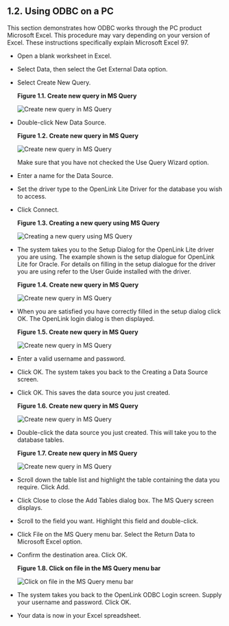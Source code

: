 <div id="lite_UsingOdbcOnAPC" class="section">

<div class="titlepage">

<div>

<div>

## 1.2. Using ODBC on a PC

</div>

</div>

</div>

This section demonstrates how ODBC works through the PC product
Microsoft Excel. This procedure may vary depending on your version of
Excel. These instructions specifically explain Microsoft Excel 97.

<div class="itemizedlist">

- Open a blank worksheet in Excel.

- Select Data, then select the Get External Data option.

- Select Create New Query.

  <div class="figure-float">

  <div id="lite_fg-301" class="figure">

  **Figure 1.1. Create new query in MS Query**

  <div class="figure-contents">

  <div class="mediaobject">

  ![Create new query in MS Query](images/Image17.gif)

  </div>

  </div>

  </div>

    

  </div>

- Double-click New Data Source.

  <div class="figure-float">

  <div id="lite_fg-302" class="figure">

  **Figure 1.2. Create new query in MS Query**

  <div class="figure-contents">

  <div class="mediaobject">

  ![Create new query in MS Query](images/Image18.gif)

  </div>

  </div>

  </div>

    

  </div>

  Make sure that you have not checked the Use Query Wizard option.

- Enter a name for the Data Source.

- Set the driver type to the OpenLink Lite Driver for the database you
  wish to access.

- Click Connect.

  <div class="figure-float">

  <div id="lite_fg-303" class="figure">

  **Figure 1.3. Creating a new query using MS Query**

  <div class="figure-contents">

  <div class="mediaobject">

  ![Creating a new query using MS Query](images/Image19.gif)

  </div>

  </div>

  </div>

    

  </div>

- The system takes you to the Setup Dialog for the OpenLink Lite driver
  you are using. The example shown is the setup dialogue for OpenLink
  Lite for Oracle. For details on filling in the setup dialogue for the
  driver you are using refer to the User Guide installed with the
  driver.

  <div class="figure-float">

  <div id="lite_fg-304" class="figure">

  **Figure 1.4. Create new query in MS Query**

  <div class="figure-contents">

  <div class="mediaobject">

  ![Create new query in MS Query](images/Image20.gif)

  </div>

  </div>

  </div>

    

  </div>

- When you are satisfied you have correctly filled in the setup dialog
  click OK. The OpenLink login dialog is then displayed.

  <div class="figure-float">

  <div id="lite_fg-305" class="figure">

  **Figure 1.5. Create new query in MS Query**

  <div class="figure-contents">

  <div class="mediaobject">

  ![Create new query in MS Query](images/Image20a.gif)

  </div>

  </div>

  </div>

    

  </div>

- Enter a valid username and password.

- Click OK. The system takes you back to the Creating a Data Source
  screen.

- Click OK. This saves the data source you just created.

  <div class="figure-float">

  <div id="lite_fg-306" class="figure">

  **Figure 1.6. Create new query in MS Query**

  <div class="figure-contents">

  <div class="mediaobject">

  ![Create new query in MS Query](images/Image21.gif)

  </div>

  </div>

  </div>

    

  </div>

- Double-click the data source you just created. This will take you to
  the database tables.

  <div class="figure-float">

  <div id="lite_fg-307" class="figure">

  **Figure 1.7. Create new query in MS Query**

  <div class="figure-contents">

  <div class="mediaobject">

  ![Create new query in MS Query](images/Image22.gif)

  </div>

  </div>

  </div>

    

  </div>

- Scroll down the table list and highlight the table containing the data
  you require. Click Add.

- Click Close to close the Add Tables dialog box. The MS Query screen
  displays.

- Scroll to the field you want. Highlight this field and double-click.

- Click File on the MS Query menu bar. Select the Return Data to
  Microsoft Excel option.

- Confirm the destination area. Click OK.

  <div class="figure-float">

  <div id="lite_fg-308" class="figure">

  **Figure 1.8. Click on file in the MS Query menu bar**

  <div class="figure-contents">

  <div class="mediaobject">

  ![Click on file in the MS Query menu bar](images/Image23.gif)

  </div>

  </div>

  </div>

    

  </div>

- The system takes you back to the OpenLink ODBC Login screen. Supply
  your username and password. Click OK.

- Your data is now in your Excel spreadsheet.

</div>

</div>
